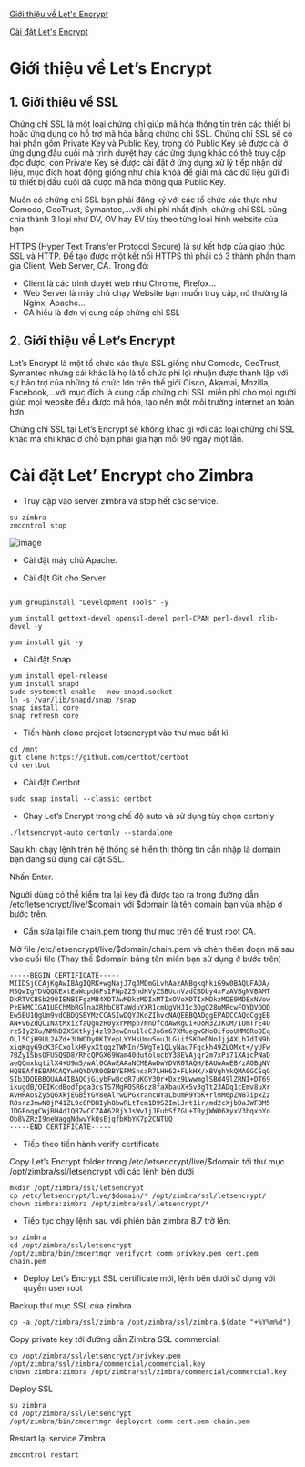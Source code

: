 [Giới thiệu về Let's Encrypt](#gioithieu)

[Cài đặt Let's Encrypt](#caidat)

<a name="gioithieu"></a>
# Giới thiệu về Let’s Encrypt

## 1. Giới thiệu về SSL

Chứng chỉ SSL là một loại chứng chỉ giúp mã hóa thông tin trên các thiết bị hoặc ứng dụng có hỗ trợ mã hóa bằng chứng chỉ SSL. Chứng chỉ SSL sẽ có hai phần gồm Private Key và Public Key, trong đó Public Key sẽ được cài ở ứng dụng đầu cuối mà trình duyệt hay các ứng dụng khác có thể truy cập đọc được, còn Private Key sẽ được cài đặt ở ứng dụng xử lý tiếp nhận dữ liệu, mục đích hoạt động giống như chìa khóa để giải mã các dữ liệu gửi đi từ thiết bị đầu cuối đã được mã hóa thông qua Public Key.

Muốn có chứng chỉ SSL bạn phải đăng ký với các tổ chức xác thực như Comodo, GeoTrust, Symantec,…với chi phí nhất định, chứng chỉ SSL cũng chia thành 3 loại như DV, OV hay EV tùy theo từng loại hình website của bạn.

HTTPS (Hyper Text Transfer Protocol Secure) là sự kết hợp của giao thức SSL và HTTP. Để tạo được một kết nối HTTPS thì phải có 3 thành phần tham gia Client, Web Server, CA. Trong đó:
- Client là các trình duyệt web như Chrome, Firefox…
- Web Server là máy chủ chạy Website bạn muốn truy cập, nó thường là Nginx, Apache…
- CA hiểu là đơn vị cung cấp chứng chỉ SSL

## 2. Giới thiệu về Let’s Encrypt

Let’s Encrypt là một tổ chức xác thực SSL giống như Comodo, GeoTrust, Symantec nhưng cái khác là họ là tổ chức phi lợi nhuận được thành lập với sự bảo trợ của những tổ chức lớn trên thế giới Cisco, Akamai, Mozilla, Facebook,…với mục đích là cung cấp chứng chỉ SSL miễn phí cho mọi người giúp mọi website đều được mã hóa, tạo nên một môi trường internet an toàn hơn.

Chứng chỉ SSL tại Let’s Encrypt sẽ không khác gì với các loại chứng chỉ SSL khác mà chỉ khác ở chỗ bạn phải gia hạn mỗi 90 ngày một lần.

<a name="caidat"></a>
# Cài đặt Let’ Encrypt cho Zimbra

- Truy cập vào server zimbra và stop hết các service.

```
su zimbra
zmcontrol stop
```

![image](https://user-images.githubusercontent.com/111716161/193246984-3d058d66-9fba-42d3-bad9-8b6546d038a7.png)

- Cài đặt máy chủ Apache. 

- Cài đặt Git cho Server

```

yum groupinstall "Development Tools" -y

yum install gettext-devel openssl-devel perl-CPAN perl-devel zlib-devel -y

yum install git -y
```

- Cài đặt Snap

```
yum install epel-release
yum install snapd
sudo systemctl enable --now snapd.socket
ln -s /var/lib/snapd/snap /snap
snap install core
snap refresh core
```

- Tiến hành clone project letsencrypt vào thư mục bất kì 

```
cd /mnt
git clone https://github.com/certbot/certbot
cd certbot
```

- Cài đặt Certbot

```
sudo snap install --classic certbot
```

- Chạy Let’s Encrypt trong chế độ auto và sử dụng tùy chọn certonly

```
./letsencrypt-auto certonly --standalone
```

Sau khi chạy lệnh trên hệ thống sẽ hiển thị thông tin cần nhập là domain bạn đang sử dụng cài đặt SSL.


Nhấn Enter.

Người dùng có thể kiểm tra lại key đã được tạo ra trong đường dẫn /etc/letsencrypt/live/$domain với $domain là tên domain bạn vừa nhập ở bước trên. 

- Cần sửa lại file chain.pem trong thư mục trên để trust root CA.

Mở file /etc/letsencrypt/live/$domain/chain.pem và chèn thêm đoạn mã sau vào cuối file (Thay thế $domain bằng tên miền bạn sử dụng ở bước trên)

```
-----BEGIN CERTIFICATE-----
MIIDSjCCAjKgAwIBAgIQRK+wgNajJ7qJMDmGLvhAazANBgkqhkiG9w0BAQUFADA/
MSQwIgYDVQQKExtEaWdpdGFsIFNpZ25hdHVyZSBUcnVzdCBDby4xFzAVBgNVBAMT
DkRTVCBSb290IENBIFgzMB4XDTAwMDkzMDIxMTIxOVoXDTIxMDkzMDE0MDExNVow
PzEkMCIGA1UEChMbRGlnaXRhbCBTaWduYXR1cmUgVHJ1c3QgQ28uMRcwFQYDVQQD
Ew5EU1QgUm9vdCBDQSBYMzCCASIwDQYJKoZIhvcNAQEBBQADggEPADCCAQoCggEB
AN+v6ZdQCINXtMxiZfaQguzH0yxrMMpb7NnDfcdAwRgUi+DoM3ZJKuM/IUmTrE4O
rz5Iy2Xu/NMhD2XSKtkyj4zl93ewEnu1lcCJo6m67XMuegwGMoOifooUMM0RoOEq
OLl5CjH9UL2AZd+3UWODyOKIYepLYYHsUmu5ouJLGiifSKOeDNoJjj4XLh7dIN9b
xiqKqy69cK3FCxolkHRyxXtqqzTWMIn/5WgTe1QLyNau7Fqckh49ZLOMxt+/yUFw
7BZy1SbsOFU5Q9D8/RhcQPGX69Wam40dutolucbY38EVAjqr2m7xPi71XAicPNaD
aeQQmxkqtilX4+U9m5/wAl0CAwEAAaNCMEAwDwYDVR0TAQH/BAUwAwEB/zAOBgNV
HQ8BAf8EBAMCAQYwHQYDVR0OBBYEFMSnsaR7LHH62+FLkHX/xBVghYkQMA0GCSqG
SIb3DQEBBQUAA4IBAQCjGiybFwBcqR7uKGY3Or+Dxz9LwwmglSBd49lZRNI+DT69
ikugdB/OEIKcdBodfpga3csTS7MgROSR6cz8faXbauX+5v3gTt23ADq1cEmv8uXr
AvHRAosZy5Q6XkjEGB5YGV8eAlrwDPGxrancWYaLbumR9YbK+rlmM6pZW87ipxZz
R8srzJmwN0jP41ZL9c8PDHIyh8bwRLtTcm1D9SZImlJnt1ir/md2cXjbDaJWFBM5
JDGFoqgCWjBH4d1QB7wCCZAA62RjYJsWvIjJEubSfZGL+T0yjWW06XyxV3bqxbYo
Ob8VZRzI9neWagqNdwvYkQsEjgfbKbYK7p2CNTUQ
-----END CERTIFICATE-----
```

- Tiếp theo tiến hành verify certificate

Copy Let’s Encrypt folder trong /etc/letsencrypt/live/$domain tới thư mục /opt/zimbra/ssl/letsencrypt với các lệnh bên dưới

```
mkdir /opt/zimbra/ssl/letsencrypt
cp /etc/letsencrypt/live/$domain/* /opt/zimbra/ssl/letsencrypt/
chown zimbra:zimbra /opt/zimbra/ssl/letsencrypt/*
```

- Tiếp tục chạy lệnh sau với phiên bản zimbra 8.7 trở lên:

```
su zimbra
cd /opt/zimbra/ssl/letsencrypt
/opt/zimbra/bin/zmcertmgr verifycrt comm privkey.pem cert.pem chain.pem
```

- Deploy Let’s Encrypt SSL certificate mới, lệnh bên dưới sử dụng với quyền user root

Backup thư mục SSL của zimbra

```
cp -a /opt/zimbra/ssl/zimbra /opt/zimbra/ssl/zimbra.$(date "+%Y%m%d")
```

Copy private key tới đường dẫn Zimbra SSL commercial:

```
cp /opt/zimbra/ssl/letsencrypt/privkey.pem /opt/zimbra/ssl/zimbra/commercial/commercial.key
chown zimbra:zimbra /opt/zimbra/ssl/zimbra/commercial/commercial.key
```

Deploy SSL

```
su zimbra
cd /opt/zimbra/ssl/letsencrypt
/opt/zimbra/bin/zmcertmgr deploycrt comm cert.pem chain.pem
```

Restart lại service Zimbra

```
zmcontrol restart 
```
